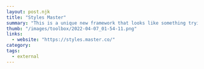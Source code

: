 ```yaml
---
layout: post.njk
title: "Styles Master"
summary: "This is a unique new framework that looks like something trying to be a lot like Tailwind CSS. It provides a way for you to create a website without using a stylesheet by exposing a series of commands through class attributes. You can adjust media queries and have 172 styles out of the box. You can add lots of effects. Looks real interesting."
thumb: "/images/toolbox/2022-04-07_01-54-11.png"
links:
  - website: "https://styles.master.co/"
category:
tags:
  - external
---
```

